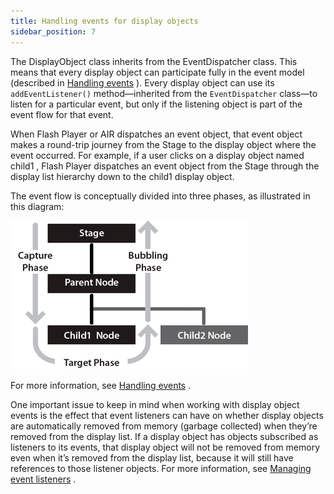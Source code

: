 ```yaml
---
title: Handling events for display objects
sidebar_position: 7
---
```


The DisplayObject class inherits from the EventDispatcher class. This means that every display object can participate fully in the event model (described in [Handling events](/docs/development/core-actionscript-classes/handling-events) ). Every display object can use its `addEventListener()` method—inherited from the `EventDispatcher` class—to listen for a particular event, but only if the listening object is part of the event flow for that event.

When Flash Player or AIR dispatches an event object, that event object makes a round-trip journey from the Stage to the display object where the event occurred. For example, if a user clicks on a display object named child1 , Flash Player dispatches an event object from the Stage through the display list hierarchy down to the child1 display object.

The event flow is conceptually divided into three phases, as illustrated in this diagram:

![](images/dp_stage_parent_Node.png)

For more information, see [Handling events](/docs/development/core-actionscript-classes/handling-events) .

One important issue to keep in mind when working with display object events is the effect that event listeners can have on whether display objects are automatically removed from memory (garbage collected) when they’re removed from the display list. If a display object has objects subscribed as listeners to its events, that display object will not be removed from memory even when it’s removed from the display list, because it will still have references to those listener objects. For more information, see [Managing event listeners](/docs/development/core-actionscript-classes/handling-events#event-listeners) .
